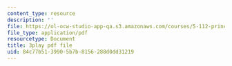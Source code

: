 ```yaml
---
content_type: resource
description: ''
file: https://ol-ocw-studio-app-qa.s3.amazonaws.com/courses/5-112-principles-of-chemical-science-fall-2005/84c77b5139905b7b8156288d0dd31219_KUVB9S0QX-I.pdf
file_type: application/pdf
resourcetype: Document
title: 3play pdf file
uid: 84c77b51-3990-5b7b-8156-288d0dd31219
---
```


